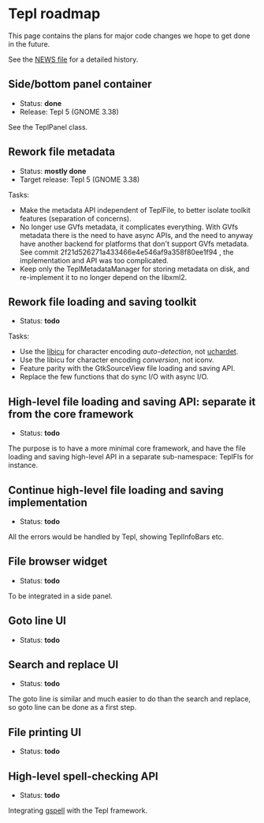 Tepl roadmap
============

This page contains the plans for major code changes we hope to get done in the
future.

See the [NEWS file](../NEWS) for a detailed history.

Side/bottom panel container
---------------------------

- Status: **done**
- Release: Tepl 5 (GNOME 3.38)

See the TeplPanel class.

Rework file metadata
--------------------

- Status: **mostly done**
- Target release: Tepl 5 (GNOME 3.38)

Tasks:
- Make the metadata API independent of TeplFile, to better isolate toolkit
  features (separation of concerns).
- No longer use GVfs metadata, it complicates everything. With GVfs metadata
  there is the need to have async APIs, and the need to anyway have another
  backend for platforms that don't support GVfs metadata.
  See commit 2f21d526271a433466e4e546af9a358f80ee1f94 , the implementation and
  API was too complicated.
- Keep only the TeplMetadataManager for storing metadata on disk, and
  re-implement it to no longer depend on the libxml2.

Rework file loading and saving toolkit
--------------------------------------

- Status: **todo**

Tasks:
- Use the [libicu](http://site.icu-project.org/) for character encoding
  _auto-detection_, not
  [uchardet](https://www.freedesktop.org/wiki/Software/uchardet/).
- Use the libicu for character encoding _conversion_, not iconv.
- Feature parity with the GtkSourceView file loading and saving API.
- Replace the few functions that do sync I/O with async I/O.

High-level file loading and saving API: separate it from the core framework
---------------------------------------------------------------------------

- Status: **todo**

The purpose is to have a more minimal core framework, and have the file loading
and saving high-level API in a separate sub-namespace: TeplFls for instance.

Continue high-level file loading and saving implementation
----------------------------------------------------------

- Status: **todo**

All the errors would be handled by Tepl, showing TeplInfoBars etc.

File browser widget
-------------------

- Status: **todo**

To be integrated in a side panel.

Goto line UI
------------

- Status: **todo**

Search and replace UI
---------------------

- Status: **todo**

The goto line is similar and much easier to do than the search and replace, so
goto line can be done as a first step.

File printing UI
----------------

- Status: **todo**

High-level spell-checking API
-----------------------------

- Status: **todo**

Integrating [gspell](https://wiki.gnome.org/Projects/gspell) with the Tepl
framework.
